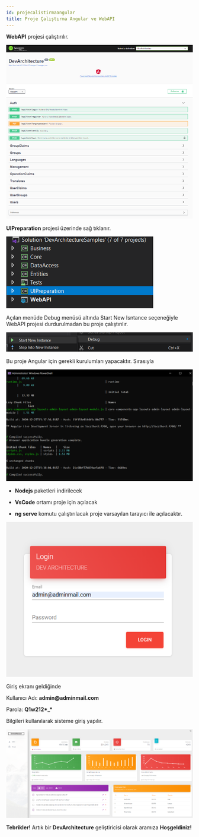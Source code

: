 ```yaml
---
id: projecalistirmaangular
title: Proje Çalıştırma Angular ve WebAPI
---
```


**WebAPI** projesi çalıştırılır.

![](./media/image17.png)

**UIPreparation** projesi üzerinde sağ tıklanır.

![](./media/image20.png)

Açılan menüde Debug menüsü altında Start New Isntance seçeneğiyle WebAPI
projesi durdurulmadan bu proje
çalıştırılır.

![](./media/image21.png)

Bu proje Angular için gerekli kurulumları yapacaktır. Sırasıyla

![](./media/image22.png)

-   **Nodejs** paketleri indirilecek

-   **VsCode** ortamı proje için açılacak

-   **ng serve** komutu çalıştırılacak proje varsayılan tarayıcı ile
    açılacaktır.

![](./media/image23.png)

Giriş ekranı geldiğinde

Kullanıcı Adı: **admin\@adminmail.com**

Parola: **Q1w212\*\_\***

Bilgileri kullanılarak sisteme giriş yapılır.

![](./media/image24.png)

**Tebrikler!** Artık bir **DevArchitecture** geliştiricisi olarak aramıza **Hoşgeldiniz!**